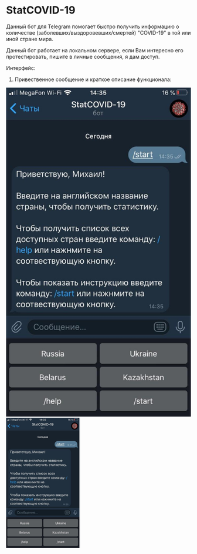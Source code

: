 # StatCOVID-19

Данный бот для Telegram помогает быстро получить информацию о количестве (заболевших/выздоровевших/смертей) "COVID-19" в той или иной стране мира.

Данный бот работает на локальном сервере, если Вам интересно его протестировать, пишите в личные сообщения, я дам доступ.

Интерфейс: 

1) Привественное сообщение и краткое описание функционала:

![pic_1](./pics/1.jpg)
<img src="./pics/1.jpg" alt="drawing" width="200"/>
